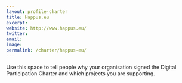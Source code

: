 ```yaml
---
layout: profile-charter
title: Happus.eu
excerpt: 
website: http://www.happus.eu/
twitter: 
email: 
image: 
permalink: /charter/happus-eu/
---
```


Use this space to tell people why your organisation signed the Digital Participation Charter and which projects you are supporting.
